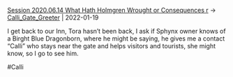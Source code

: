 ---
---

[Session 2020.06.14 What Hath Holmgren Wrought or Consequences r](TheWik-main/sessions/notes_matteo_brianedit/Session%202020.06.14%20What%20Hath%20Holmgren%20Wrought%20or%20Consequences%20r.md) -> [Calli_Gate_Greeter](../people/Calli_Gate_Greeter.md) | 2022-01-19

I get back to our Inn, Tora hasn’t been back, I ask if Sphynx owner knows of a Birght Blue Dragonborn, where he might be saying, he gives me a contact “Calli” who stays near the gate and helps visitors and tourists, she might know, so I go to see him.

#Calli